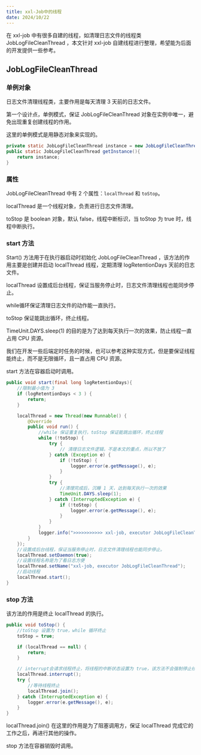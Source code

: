 ```yaml
---
title: xxl-Job中的线程
date: 2024/10/22
---
```


在 xxl-job 中有很多自建的线程，如清理日志文件的线程类 JobLogFileCleanThread ，本文针对 xxl-job 自建线程进行整理，希望能为后面的开发提供一些参考。

## JobLogFileCleanThread

### 单例对象

日志文件清理线程类，主要作用是每天清理 3 天前的日志文件。

第一个设计点，单例模式，保证 JobLogFileCleanThread 对象在实例中唯一，避免出现重复创建线程的作用。

这里的单例模式是用静态对象来实现的。

```java 
private static JobLogFileCleanThread instance = new JobLogFileCleanThread();
public static JobLogFileCleanThread getInstance(){
	return instance;
}
```

### 属性

JobLogFileCleanThread 中有 2 个属性：`localThread` 和 `toStop`。

localThread 是一个线程对象，负责进行日志文件清理。

toStop 是 boolean 对象，默认 false，线程中断标识，当 toStop 为 true 时，线程中断执行。

### start 方法

Start() 方法用于在执行器启动时初始化 JobLogFileCleanThread ，该方法的作用主要是创建并启动 localThread 线程，定期清理 logRetentionDays 天前的日志文件。

localThread 设置成后台线程，保证当服务停止时，日志文件清理线程也能同步停止。

while循环保证清理日志文件的动作能一直执行。

toStop 保证能跳出循环，终止线程。

TimeUnit.DAYS.sleep(1) 的目的是为了达到每天执行一次的效果，防止线程一直占用 CPU 资源。

我们在开发一些后端定时任务的时候，也可以参考这种实现方式，但是要保证线程能终止，而不是无限循环，且一直占用 CPU 资源。

start 方法在容器启动时调用。

```java 
public void start(final long logRetentionDays){
    //限制最小值为 3
    if (logRetentionDays < 3 ) {
        return;
    }

    localThread = new Thread(new Runnable() {
        @Override
        public void run() {
            //while 保证重复执行，toStop 保证能跳出循环，终止线程
            while (!toStop) {
                try {
                    // 清理日志文件逻辑，不是本文的重点，所以不放了       
                } catch (Exception e) {
                    if (!toStop) {
                        logger.error(e.getMessage(), e);
                    }
                }
                try {
                    //清理完成后，沉睡 1 天，达到每天执行一次的效果
                    TimeUnit.DAYS.sleep(1);
                } catch (InterruptedException e) {
                    if (!toStop) {
                        logger.error(e.getMessage(), e);
                    }
                }
            }
            logger.info(">>>>>>>>>>> xxl-job, executor JobLogFileCleanThread thread destroy.");
        }
    });
    //设置成后台线程，保证当服务停止时，日志文件清理线程也能同步停止。
    localThread.setDaemon(true);
    //设置线程名称是为了看日志方便
    localThread.setName("xxl-job, executor JobLogFileCleanThread");
    //启动线程
    localThread.start();
}
```

### stop 方法

该方法的作用是终止 localThread 的执行。

```java
public void toStop() {
    //toStop 设置为 true，while 循环终止
    toStop = true;

    if (localThread == null) {
        return;
    }

    // interrupt会请求线程终止，将线程的中断状态设置为 true，该方法不会强制停止线程执行
    localThread.interrupt();
    try {
        //等待线程终止
        localThread.join();
    } catch (InterruptedException e) {
        logger.error(e.getMessage(), e);
    }
}
```

localThread.join() 在这里的作用是为了阻塞调用方，保证 localThread 完成它的工作之后，再进行其他的操作。

stop 方法在容器销毁时调用。







